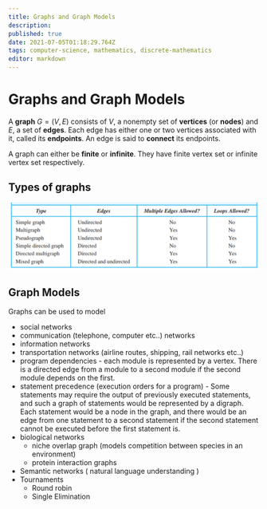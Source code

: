 ```yaml
---
title: Graphs and Graph Models
description: 
published: true
date: 2021-07-05T01:18:29.764Z
tags: computer-science, mathematics, discrete-mathematics
editor: markdown
---
```


# Graphs and Graph Models

A **graph** $G=(V, E)$ consists of $V$, a nonempty set of **vertices** (or **nodes**) and $E$, a set of **edges**. Each edge has either one or two vertices associated with it, called its **endpoints**. An edge is said to **connect** its endpoints.

A graph can either be **finite** or **infinite**. They have finite vertex set or infinite vertex set respectively.



## Types of graphs
![graph_terminology2.png](/graph_terminology2.png)

## Graph Models
Graphs can be used to model 
* social networks 
* communication (telephone, computer etc..) networks
* information networks 
* transportation networks (airline routes, shipping, rail networks etc..)
* program dependencies -  each module is represented by a vertex. There is a directed edge from a module to a second module if the second module depends on the first.
* statement precedence (execution orders for a program) - Some statements may require the output of previously executed statements, and such a graph of statements would be represented by a digraph. Each statement would be a node in the graph, and there would be an edge from one statement to a second statement if the second statement cannot be executed before the first statement is.
* biological networks
	* niche overlap graph (models competition between species in an environment)
  * protein interaction graphs
* Semantic networks ( natural language understanding )
* Tournaments
	* Round robin
  * Single Elimination
  

